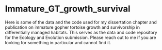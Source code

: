 # Immature_GT_growth_survival
Here is some of the data and the code used for my dissertation chapter and publication on immature gopher tortoise growth and survivorship in differentially managed habitats. This serves as the data and code repository for the Ecology and Evolution submission. Please reach out to me if you are looking for something in particular and cannot find it. 
